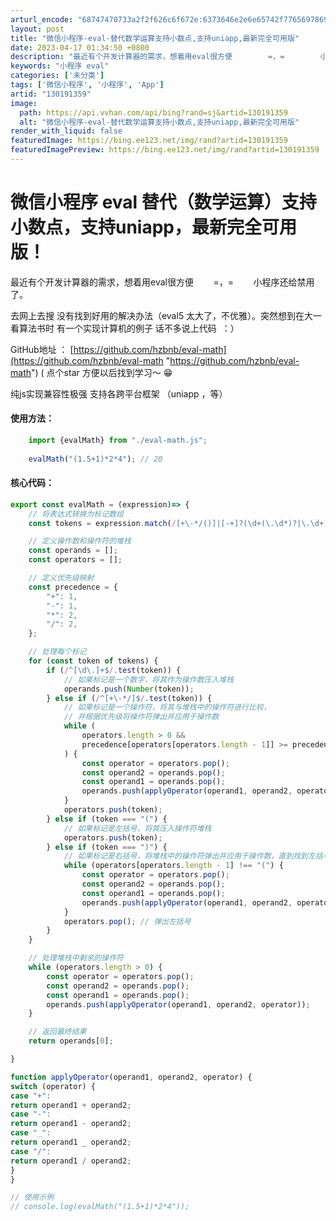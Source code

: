 ```yaml
---
arturl_encode: "68747470733a2f2f626c6f672e:6373646e2e6e65742f77656978696e5f34363338323134312f:61727469636c652f64657461696c732f313330313931333539"
layout: post
title: "微信小程序-eval-替代数学运算支持小数点,支持uniapp,最新完全可用版"
date: 2023-04-17 01:34:50 +0800
description: "最近有个开发计算器的需求，想着用eval很方便        =，=        小程序还给禁用了"
keywords: "小程序 eval"
categories: ['未分类']
tags: ['微信小程序', '小程序', 'App']
artid: "130191359"
image:
  path: https://api.vvhan.com/api/bing?rand=sj&artid=130191359
  alt: "微信小程序-eval-替代数学运算支持小数点,支持uniapp,最新完全可用版"
render_with_liquid: false
featuredImage: https://bing.ee123.net/img/rand?artid=130191359
featuredImagePreview: https://bing.ee123.net/img/rand?artid=130191359
---
```


# 微信小程序 eval 替代（数学运算）支持小数点，支持uniapp，最新完全可用版！

最近有个开发计算器的需求，想着用eval很方便        =，=        小程序还给禁用了。

去网上去搜 没有找到好用的解决办法（eval5 太大了，不优雅）。突然想到在大一看算法书时 有一个实现计算机的例子 话不多说上代码  ：）

GitHub地址 ：
[https://github.com/hzbnb/eval-math](https://github.com/hzbnb/eval-math "https://github.com/hzbnb/eval-math")
( 点个star 方便以后找到学习～ 😁

纯js实现兼容性极强 支持各跨平台框架 （uniapp ，等）

#### 使用方法：

```javascript
	import {evalMath} from "./eval-math.js";
    
    evalMath("(1.5+1)*2*4"); // 20
```

#### 核心代码：

```javascript
export const evalMath = (expression)=> {
    // 将表达式转换为标记数组
    const tokens = expression.match(/[+\-*/()]|[-+]?(\d+(\.\d*)?|\.\d+)/g);

    // 定义操作数和操作符的堆栈
    const operands = [];
    const operators = [];

    // 定义优先级映射
    const precedence = {
        "+": 1,
        "-": 1,
        "*": 2,
        "/": 2,
    };

    // 处理每个标记
    for (const token of tokens) {
        if (/^[\d\.]+$/.test(token)) {
            // 如果标记是一个数字，将其作为操作数压入堆栈
            operands.push(Number(token));
        } else if (/^[+\-*/]$/.test(token)) {
            // 如果标记是一个操作符，将其与堆栈中的操作符进行比较，
            // 并根据优先级将操作符弹出并应用于操作数
            while (
                operators.length > 0 &&
                precedence[operators[operators.length - 1]] >= precedence[token]
            ) {
                const operator = operators.pop();
                const operand2 = operands.pop();
                const operand1 = operands.pop();
                operands.push(applyOperator(operand1, operand2, operator));
            }
            operators.push(token);
        } else if (token === "(") {
            // 如果标记是左括号，将其压入操作符堆栈
            operators.push(token);
        } else if (token === ")") {
            // 如果标记是右括号，将堆栈中的操作符弹出并应用于操作数，直到找到左括号为止
            while (operators[operators.length - 1] !== "(") {
                const operator = operators.pop();
                const operand2 = operands.pop();
                const operand1 = operands.pop();
                operands.push(applyOperator(operand1, operand2, operator));
            }
            operators.pop(); // 弹出左括号
        }
    }

    // 处理堆栈中剩余的操作符
    while (operators.length > 0) {
        const operator = operators.pop();
        const operand2 = operands.pop();
        const operand1 = operands.pop();
        operands.push(applyOperator(operand1, operand2, operator));
    }

    // 返回最终结果
    return operands[0];

}

function applyOperator(operand1, operand2, operator) {
switch (operator) {
case "+":
return operand1 + operand2;
case "-":
return operand1 - operand2;
case "_":
return operand1 _ operand2;
case "/":
return operand1 / operand2;
}
}

// 使用示例
// console.log(evalMath("(1.5+1)*2*4"));

```

####